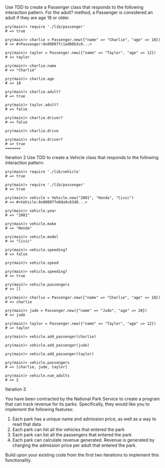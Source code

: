 Use TDD to create a Passenger class that responds to the following interaction pattern. For the adult? method, a Passenger is considered an adult if they are age 18 or older.

```
pry(main)> require './lib/passenger'
# => true

pry(main)> charlie = Passenger.new({"name" => "Charlie", "age" => 18})    
# => #<Passenger:0x00007fc1ad88b3c0...>

pry(main)> taylor = Passenger.new({"name" => "Taylor", "age" => 12})    
# => taylor

pry(main)> charlie.name
# => "Charlie"

pry(main)> charlie.age
# => 18

pry(main)> charlie.adult?
# => true

pry(main)> taylor.adult?
# => false

pry(main)> charlie.driver?
# => false

pry(main)> charlie.drive

pry(main)> charlie.driver?
# => true
=======
```

Iteration 2
Use TDD to create a Vehicle class that responds to the following interaction pattern:
```
pry(main)> require './lib/vehicle'
# => true

pry(main)> require './lib/passenger'
# => true

pry(main)> vehicle = Vehicle.new("2001", "Honda", "Civic")    
# => #<Vehicle:0x00007fe0da9c63d8...>

pry(main)> vehicle.year
# => "2001"

pry(main)> vehicle.make
# => "Honda"

pry(main)> vehicle.model
# => "Civic"

pry(main)> vehicle.speeding?
# => false

pry(main)> vehicle.speed

pry(main)> vehicle.speeding?
# => true

pry(main)> vehicle.passengers
# => []

pry(main)> charlie = Passenger.new({"name" => "Charlie", "age" => 18})    
# => charlie

pry(main)> jude = Passenger.new({"name" => "Jude", "age" => 20})    
# => jude

pry(main)> taylor = Passenger.new({"name" => "Taylor", "age" => 12})    
# => taylor

pry(main)> vehicle.add_passenger(charlie)    

pry(main)> vehicle.add_passenger(jude)    

pry(main)> vehicle.add_passenger(taylor)    

pry(main)> vehicle.passengers
# => [charlie, jude, taylor]

pry(main)> vehicle.num_adults
# => 2
```

Iteration 3

You have been contracted by the National Park Service to create a program that can track revenue for its parks. Specifically, they would like you to implement the following features:

1. Each park has a unique name and admission price, as well as a way to read that data
2. Each park can list all the vehicles that entered the park
3. Each park can list all the passengers that entered the park
4. Each park can calculate revenue generated. Revenue is generated by charging the admission price per adult that entered the park.

Build upon your existing code from the first two iterations to implement this functionality.
